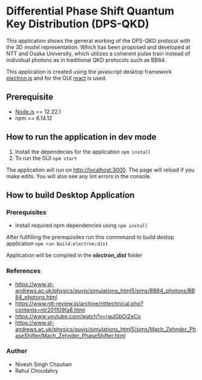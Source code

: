 # Differential Phase Shift Quantum Key Distribution (DPS-QKD)

This application shows the general working of the DPS-QKD protocol with the 3D model representation.
Which has been proposed and developed at NTT and Osaka University, which utilizes a coherent pulse train instead of individual photons as in traditional QKD protocols such as BB84.

This application is created using the javascript desktop framework [electron.js](https://www.electronjs.org/) and for the GUI [react](https://reactjs.org/) is used.

## Prerequisite

- [Node.js](https://nodejs.org/) == 12.22.1
- npm == 6.14.12

## How to run the application in dev mode

1. Install the dependecies for the application
   `npm install`
2. To run the GUI
   `npm start`

The application will run on [http://localhost:3000](http://localhost:3000).
The page will reload if you make edits.
You will also see any lint errors in the console.


## How to build Desktop Application

### Prerequisites

- Install required npm dependencies using `npm install`

After fullfilling the prerequisites run this commmand to build destop application `npm run build:electron:dist`

Application will be compiled in the **_electron_dist_** folder


### References
- https://www.st-andrews.ac.uk/physics/quvis/simulations_html5/sims/BB84_photons/BB84_photons.html
- https://www.ntt-review.jp/archive/ntttechnical.php?contents=ntr201109fa8.html
- https://www.youtube.com/watch?v=rwJGbOiZeCo
- https://www.st-andrews.ac.uk/physics/quvis/simulations_html5/sims/Mach_Zehnder_PhaseShifter/Mach_Zehnder_PhaseShifter.html
### Author
- Nivesh Singh Chauhan
- Rahul Choudahry